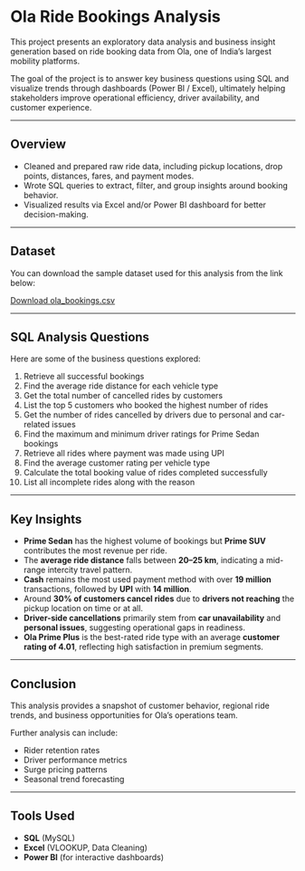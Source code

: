 #  Ola Ride Bookings Analysis

This project presents an exploratory data analysis and business insight generation based on ride booking data from Ola, one of India’s largest mobility platforms.

The goal of the project is to answer key business questions using SQL and visualize trends through dashboards (Power BI / Excel), ultimately helping stakeholders improve operational efficiency, driver availability, and customer experience.

---

##  Overview

- Cleaned and prepared raw ride data, including pickup locations, drop points, distances, fares, and payment modes.
- Wrote SQL queries to extract, filter, and group insights around booking behavior.
- Visualized results via Excel and/or Power BI dashboard for better decision-making.

---

##  Dataset

You can download the sample dataset used for this analysis from the link below:

 [Download ola_bookings.csv](https://github.com/YOUR_USERNAME/Ola-Dashboard/raw/main/data/ola_bookings_sample.csv) 

---

##  SQL Analysis Questions

Here are some of the business questions explored:

1. Retrieve all successful bookings
2. Find the average ride distance for each vehicle type
3. Get the total number of cancelled rides by customers
4. List the top 5 customers who booked the highest number of rides
5. Get the number of rides cancelled by drivers due to personal and car-related issues
6. Find the maximum and minimum driver ratings for Prime Sedan bookings
7. Retrieve all rides where payment was made using UPI
8. Find the average customer rating per vehicle type
9. Calculate the total booking value of rides completed successfully
10. List all incomplete rides along with the reason

---

##  Key Insights

- **Prime Sedan** has the highest volume of bookings but **Prime SUV** contributes the most revenue per ride.
- The **average ride distance** falls between **20–25 km**, indicating a mid-range intercity travel pattern.
- **Cash** remains the most used payment method with over **19 million** transactions, followed by **UPI** with **14 million**.
- Around **30% of customers cancel rides** due to **drivers not reaching** the pickup location on time or at all.
- **Driver-side cancellations** primarily stem from **car unavailability** and **personal issues**, suggesting operational gaps in readiness.
- **Ola Prime Plus** is the best-rated ride type with an average **customer rating of 4.01**, reflecting high satisfaction in premium segments.


---

##  Conclusion

This analysis provides a snapshot of customer behavior, regional ride trends, and business opportunities for Ola’s operations team. 

Further analysis can include:
- Rider retention rates
- Driver performance metrics
- Surge pricing patterns
- Seasonal trend forecasting

---

##  Tools Used

- **SQL** (MySQL)
- **Excel** (VLOOKUP, Data Cleaning)
- **Power BI** (for interactive dashboards)

